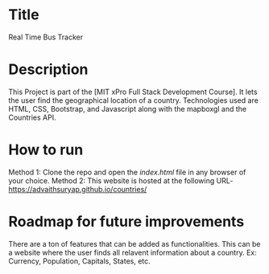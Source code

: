 # Title
Real Time Bus Tracker
# Description
This Project is part of the [MIT xPro Full Stack Development Course]. It lets the user find the geographical location of a country.
Technologies used are HTML, CSS, Bootstrap, and Javascript along with the mapboxgl and the Countries API. 

# How to run
Method 1: Clone the repo and open the _index.html_ file in any browser of your choice.
Method 2: This website is hosted at the following URL- https://advaithsuryap.github.io/countries/

# Roadmap for future improvements
There are a ton of features that can be added as functionalities. This can be a website where the user finds all relavent information about a country. Ex: Currency, Population, Capitals, States, etc. 
